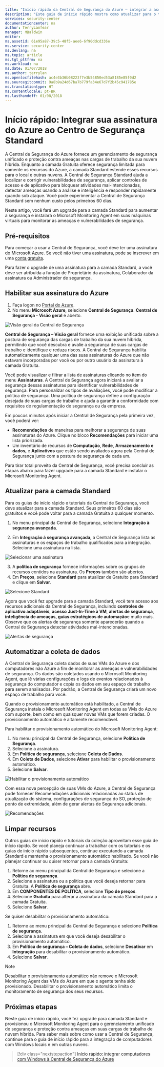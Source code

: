 ```yaml
---
title: "Início rápido da Central de Segurança do Azure – integrar a assinatura do Azure à Central de Segurança Standard | Microsoft Docs"
description: "Este guia de início rápido mostra como atualizar para o tipo de preço Standard doa Central de Segurança para obter mais segurança."
services: security-center
documentationcenter: na
author: TerryLanfear
manager: MBaldwin
editor: 
ms.assetid: 61e95a87-39c5-48f5-aee6-6f90ddcd336e
ms.service: security-center
ms.devlang: na
ms.topic: article
ms.tgt_pltfrm: na
ms.workload: na
ms.date: 01/07/2018
ms.author: terrylan
ms.openlocfilehash: ac4e3b36b08223f7e3b54850ed53a8185e85f0d2
ms.sourcegitcommit: 9a8b9a24d67ba7b779fa34e67d7f2b45c941785e
ms.translationtype: HT
ms.contentlocale: pt-BR
ms.lasthandoff: 01/08/2018
---
```

# <a name="quickstart-onboard-your-azure-subscription-to-security-center-standard"></a>Início rápido: Integrar sua assinatura do Azure ao Centro de Segurança Standard
A Central de Segurança do Azure fornece um gerenciamento de segurança unificado e proteção contra ameaças nas cargas de trabalho da sua nuvem híbrida. Enquanto a camada Gratuita oferece segurança limitada para somente os recursos do Azure, a camada Standard estende esses recursos para o local e outras nuvens. A Central de Segurança Standard ajuda a localizar e corrigir vulnerabilidades de segurança, aplicar controles de acesso e de aplicativo para bloquear atividades mal-intencionadas, detectar ameaças usando a análise e inteligência e responder rapidamente quando sob ataque. Você pode experimentar a Central de Segurança Standard sem nenhum custo pelos primeiros 60 dias.

Neste artigo, você fará um upgrade para a camada Standard para aumentar a segurança e instalará o Microsoft Monitoring Agent em suas máquinas virtuais para monitorar as ameaças e vulnerabilidades de segurança.

## <a name="prerequisites"></a>Pré-requisitos
Para começar a usar a Central de Segurança, você deve ter uma assinatura do Microsoft Azure. Se você não tiver uma assinatura, pode se inscrever em uma [conta gratuita](https://azure.microsoft.com/pricing/free-trial/).

Para fazer o upgrade de uma assinatura para a camada Standard, a você deve ser atribuída a função de Proprietário da assinatura, Colaborador da assinatura ou Administrador de segurança.

## <a name="enable-your-azure-subscription"></a>Habilitar sua assinatura do Azure

1. Faça logon no [Portal do Azure](https://azure.microsoft.com/features/azure-portal/).
2. No menu **Microsoft Azure**, selecione **Central de Segurança**. **Central de Segurança - Visão geral** é aberto.

 ![Visão geral da Central de Segurança][2]

**Central de Segurança – Visão geral** fornece uma exibição unificada sobre a postura de segurança das cargas de trabalho da sua nuvem híbrida, permitindo que você descubra e avalie a segurança de suas cargas de trabalho e identifique e reduza riscos. A Central de Segurança habilita automaticamente qualquer uma das suas assinaturas do Azure que não estavam incorporadas por você ou por outro usuário da assinatura à camada Gratuita.

Você pode visualizar e filtrar a lista de assinaturas clicando no item do menu **Assinaturas**. A Central de Segurança agora iniciará a avaliar a segurança dessas assinaturas para identificar vulnerabilidades de segurança. Para personalizar os tipos de avaliações, você pode modificar a política de segurança. Uma política de segurança define a configuração desejada de suas cargas de trabalho e ajuda a garantir a conformidade com requisitos de regulamentação de segurança ou da empresa.

Em poucos minutos após iniciar a Central de Segurança pela primeira vez, você poderá ver:

- **Recomendações** de maneiras para melhorar a segurança de suas assinaturas do Azure. Clique no bloco **Recomendações** para iniciar uma lista priorizada.
- Um inventário de recursos de **Computação**, **Rede**, **Armazenamento e dados**, e **Aplicativos** que estão sendo avaliados agora pela Central de Segurança junto com a postura de segurança de cada um.

Para tirar total proveito da Central de Segurança, você precisa concluir as etapas abaixo para fazer upgrade para a camada Standard e instalar o Microsoft Monitoring Agent.

## <a name="upgrade-to-the-standard-tier"></a>Atualizar para a camada Standard
Para os guias de início rápido e tutoriais da Central de Segurança, você deve atualizar para a camada Standard. Seus primeiros 60 dias são gratuitos e você pode voltar para a camada Gratuita a qualquer momento.

1. No menu principal da Central de Segurança, selecione **Integração à segurança avançada**.

2. Em **Integração à segurança avançada**, a Central de Segurança lista as assinaturas e os espaços de trabalho qualificados para a integração. Selecione uma assinatura na lista.

  ![Selecionar uma assinatura][4]

3. A **política de segurança** fornece informações sobre os grupos de recursos contidos na assinatura. Os **Preços** também são abertos.
4. Em **Preços**, selecione **Standard** para atualizar de Gratuito para Standard e clique em **Salvar**.

  ![Selecione Standard][5]

Agora que você fez upgrade para a camada Standard, você tem acesso aos recursos adicionais da Central de Segurança, incluindo **controles de aplicativo adaptáveis**, **acesso Just-In-Time à VM**, **alertas de segurança**, **inteligência de ameaças**, **guias estratégicos de automação**e muito mais. Observe que os alertas de segurança somente aparecerão quando a Central de Segurança detectar atividades mal-intencionadas.

  ![Alertas de segurança][7]

## <a name="automate-data-collection"></a>Automatizar a coleta de dados
A Central de Segurança coleta dados de suas VMs do Azure e dos computadores não Azure a fim de monitorar as ameaças e vulnerabilidades de segurança. Os dados são coletados usando o Microsoft Monitoring Agent, que lê várias configurações e logs de eventos relacionados à segurança do computador e copia os dados em seu espaço de trabalho para serem analisados. Por padrão, a Central de Segurança criará um novo espaço de trabalho para você.

Quando o provisionamento automático está habilitado, a Central de Segurança instala o Microsoft Monitoring Agent em todas as VMs do Azure com suporte, bem como em quaisquer novas VMs que forem criadas. O provisionamento automático é altamente recomendável.

Para habilitar o provisionamento automático do Microsoft Monitoring Agent:

1. No menu principal da Central de Segurança, selecione **Política de Segurança**.
2. Selecione a assinatura.
3. Em **Política de segurança**, selecione **Coleta de Dados**.
4. Em **Coleta de Dados**, selecione **Ativar** para habilitar o provisionamento automático.
5. Selecione **Salvar**.

  ![Habilitar o provisionamento automático][6]

Com essa nova percepção de suas VMs do Azure, a Central de Segurança pode fornecer Recomendações adicionais relacionadas ao status de atualização do sistema, configurações de segurança do SO, proteção de ponto de extremidade, além de gerar alertas de Segurança adicionais.

  ![Recomendações][8]

## <a name="clean-up-resources"></a>Limpar recursos
Outros guias de início rápido e tutoriais da coleção aproveitam esse guia de início rápido. Se você planeja continuar a trabalhar com os tutoriais e os guias de início rápido subsequentes, continue executando a camada Standard e mantenha o provisionamento automático habilitado. Se você não planejar continuar ou quiser retornar para a camada Gratuita:

1. Retorne ao menu principal da Central de Segurança e selecione a **Política de segurança**.
2. Selecione a assinatura ou a política que você deseja retornar para Gratuita. A **Política de segurança** abre.
3. Em **COMPONENTES DE POLÍTICA**, selecione **Tipo de preços**.
4. Selecione **Gratuita** para alterar a assinatura da camada Standard para a camada Gratuita.
5. Selecione **Salvar**.

Se quiser desabilitar o provisionamento automático:

1. Retorne ao menu principal da Central de Segurança e selecione **Política de segurança**.
2. Selecione a assinatura em que você deseja desabilitar o provisionamento automático.
3. Em **Política de segurança – Coleta de dados**, selecione **Desativar** em **Integração** para desabilitar o provisionamento automático.
4. Selecione **Salvar**.

>[!NOTE]
> Desabilitar o provisionamento automático não remove o Microsoft Monitoring Agent das VMs do Azure em que o agente tenha sido provisionado. Desabilitar o provisionamento automático limita o monitoramento de segurança dos seus recursos.
>

## <a name="next-steps"></a>Próximas etapas
Neste guia de início rápido, você fez upgrade para camada Standard e provisionou o Microsoft Monitoring Agent para o gerenciamento unificado de segurança e proteção contra ameaças em suas cargas de trabalho de nuvem híbrida. Para saber mais sobre como usar a Central de Segurança, continue para o guia de início rápido para a integração de computadores com Windows locais e em outras nuvens.

> [!div class="nextstepaction"]
> [Início rápido: integrar computadores com Windows à Central de Segurança do Azure](quick-onboard-windows-computer.md)

<!--Image references-->
[2]: ./media/security-center-get-started/overview.png
[4]: ./media/security-center-get-started/onboarding.png
[5]: ./media/security-center-get-started/pricing.png
[6]: ./media/security-center-get-started/enable-automatic-provisioning.png
[7]: ./media/security-center-get-started/security-alerts.png
[8]: ./media/security-center-get-started/recommendations.png
